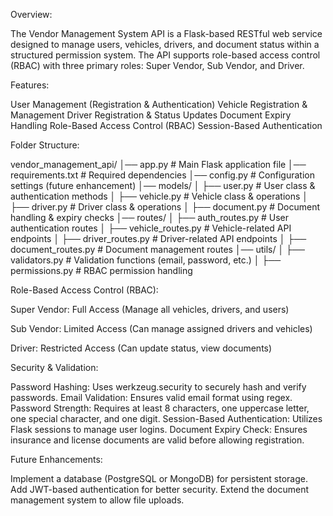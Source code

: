 Overview:

The Vendor Management System API is a Flask-based RESTful web service designed to manage users, vehicles, drivers,
and document status within a structured permission system. The API supports role-based access control (RBAC) with three primary roles: Super Vendor, Sub Vendor, and Driver.

Features:

User Management (Registration & Authentication)
Vehicle Registration & Management
Driver Registration & Status Updates
Document Expiry Handling
Role-Based Access Control (RBAC)
Session-Based Authentication


Folder Structure:

vendor_management_api/
│── app.py                    # Main Flask application file
│── requirements.txt           # Required dependencies
│── config.py                  # Configuration settings (future enhancement)
│── models/
│   ├── user.py                # User class & authentication methods
│   ├── vehicle.py             # Vehicle class & operations
│   ├── driver.py              # Driver class & operations
│   ├── document.py            # Document handling & expiry checks
│── routes/
│   ├── auth_routes.py         # User authentication routes
│   ├── vehicle_routes.py      # Vehicle-related API endpoints
│   ├── driver_routes.py       # Driver-related API endpoints
│   ├── document_routes.py     # Document management routes
│── utils/
│   ├── validators.py          # Validation functions (email, password, etc.)
│   ├── permissions.py         # RBAC permission handling


Role-Based Access Control (RBAC):

Super Vendor:
Full Access (Manage all vehicles, drivers, and users)

Sub Vendor:
Limited Access (Can manage assigned drivers and vehicles)

Driver:
Restricted Access (Can update status, view documents)



Security & Validation:

Password Hashing: Uses werkzeug.security to securely hash and verify passwords.
Email Validation: Ensures valid email format using regex.
Password Strength: Requires at least 8 characters, one uppercase letter, one special character, and one digit.
Session-Based Authentication: Utilizes Flask sessions to manage user logins.
Document Expiry Check: Ensures insurance and license documents are valid before allowing registration.


Future Enhancements:

Implement a database (PostgreSQL or MongoDB) for persistent storage.
Add JWT-based authentication for better security.
Extend the document management system to allow file uploads.
